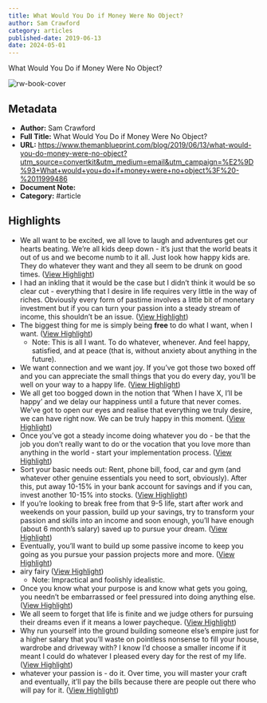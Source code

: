 ```yaml
---
title: What Would You Do if Money Were No Object?
author: Sam Crawford
category: articles
published-date: 2019-06-13
date: 2024-05-01
---
```

What Would You Do if Money Were No Object?

![rw-book-cover](http://static1.squarespace.com/static/622876ac5b6aa51f4de2c41c/622876ad5b6aa51f4de2c456/622a1b662df7f809c413f0fe/1677164990367/B6550BCD-6A20-4206-BE94-1326E3568CCA.jpeg?format=1500w)

## Metadata
- **Author:** Sam Crawford
- **Full Title:** What Would You Do if Money Were No Object?
- **URL:** https://www.themanblueprint.com/blog/2019/06/13/what-would-you-do-money-were-no-object?utm_source=convertkit&utm_medium=email&utm_campaign=%E2%9D%93+What+would+you+do+if+money+were+no+object%3F%20-%2011999486
- **Document Note:** 
- **Category:** #article

## Highlights
- We all want to be excited, we all love to laugh and adventures get our hearts beating. We’re all kids deep down - it’s just that the world beats it out of us and we become numb to it all.
  Just look how happy kids are. They do whatever they want and they all seem to be drunk on good times. ([View Highlight](https://read.readwise.io/read/01hdehjxz9v9jy30ckafjswns2))
- I had an inkling that it would be the case but I didn’t think it would be so clear cut - everything that I desire in life requires very little in the way of riches.
  Obviously every form of pastime involves a little bit of monetary investment but if you can turn your passion into a steady stream of income, this shouldn’t be an issue. ([View Highlight](https://read.readwise.io/read/01hdehqbxagsbceps3sm6yh79x))
- The biggest thing for me is simply being **free** to do what I want, when I want. ([View Highlight](https://read.readwise.io/read/01hdehqe1zfavcjf99hf62crga))
    - Note: This is all I want. To do whatever, whenever. And feel happy, satisfied, and at peace (that is, without anxiety about anything in the future).
- We want connection and we want joy. If you’ve got those two boxed off and you can appreciate the small things that you do every day, you’ll be well on your way to a happy life. ([View Highlight](https://read.readwise.io/read/01hdehvz84704s4fzm6hkvaath))
- We all get too bogged down in the notion that ‘When I have X, I’ll be happy’ and we delay our happiness until a future that never comes. We’ve got to open our eyes and realise that everything we truly desire, we can have right now.
  We can be truly happy in this moment. ([View Highlight](https://read.readwise.io/read/01hdehz5g6bqj7q8ck9y3xb48t))
- Once you’ve got a steady income doing whatever you do - be that the job you don’t really want to do or the vocation that you love more than anything in the world - start your implementation process. ([View Highlight](https://read.readwise.io/read/01hdej0r2a64d6pecqtxb6j3b9))
- Sort your basic needs out: Rent, phone bill, food, car and gym (and whatever other genuine essentials you need to sort, obviously). After this, put away 10-15% in your bank account for savings and if you can, invest another 10-15% into stocks. ([View Highlight](https://read.readwise.io/read/01hdej156shzjk37e837tyed2k))
- If you’re looking to break free from that 9-5 life, start after work and weekends on your passion, build up your savings, try to transform your passion and skills into an income and soon enough, you’ll have enough (about 6 month’s salary) saved up to pursue your dream. ([View Highlight](https://read.readwise.io/read/01hdej3e8hknpcss5ks4wvg60k))
- Eventually, you’ll want to build up some passive income to keep you going as you pursue your passion projects more and more. ([View Highlight](https://read.readwise.io/read/01hdej5dhgsh3xwm0031x22611))
- airy fairy ([View Highlight](https://read.readwise.io/read/01hdej7yr3aqc0z5xe3gesmsx4))
    - Note: Impractical and foolishly idealistic.
- Once you know what your purpose is and know what gets you going, you needn’t be embarrassed or feel pressured into doing anything else. ([View Highlight](https://read.readwise.io/read/01hdej8t7dsmz6nfneg1kt0eaz))
- We all seem to forget that life is finite and we judge others for pursuing their dreams even if it means a lower paycheque. ([View Highlight](https://read.readwise.io/read/01hdej95p31nw1v5e1g0qzs051))
- Why run yourself into the ground building someone else’s empire just for a higher salary that you’ll waste on pointless nonsense to fill your house, wardrobe and driveway with? I know I’d choose a smaller income if it meant I could do whatever I pleased every day for the rest of my life. ([View Highlight](https://read.readwise.io/read/01hdej9r40tgr992g85hc7exwe))
- whatever your passion is - do it. Over time, you will master your craft and eventually, it’ll pay the bills because there are people out there who will pay for it. ([View Highlight](https://read.readwise.io/read/01hdejampwh203y6tekfmetz7g))

